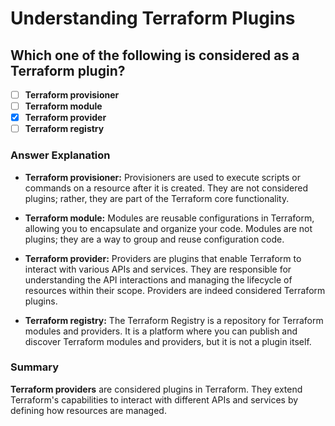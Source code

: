# Understanding Terraform Plugins

## **Which one of the following is considered as a Terraform plugin?**

- [ ] **Terraform provisioner**
- [ ] **Terraform module**
- [x] **Terraform provider**
- [ ] **Terraform registry**

### Answer Explanation

- **Terraform provisioner:** Provisioners are used to execute scripts or commands on a resource after it is created. They are not considered plugins; rather, they are part of the Terraform core functionality.

- **Terraform module:** Modules are reusable configurations in Terraform, allowing you to encapsulate and organize your code. Modules are not plugins; they are a way to group and reuse configuration code.

- **Terraform provider:** Providers are plugins that enable Terraform to interact with various APIs and services. They are responsible for understanding the API interactions and managing the lifecycle of resources within their scope. Providers are indeed considered Terraform plugins.

- **Terraform registry:** The Terraform Registry is a repository for Terraform modules and providers. It is a platform where you can publish and discover Terraform modules and providers, but it is not a plugin itself.

### Summary

**Terraform providers** are considered plugins in Terraform. They extend Terraform's capabilities to interact with different APIs and services by defining how resources are managed.
